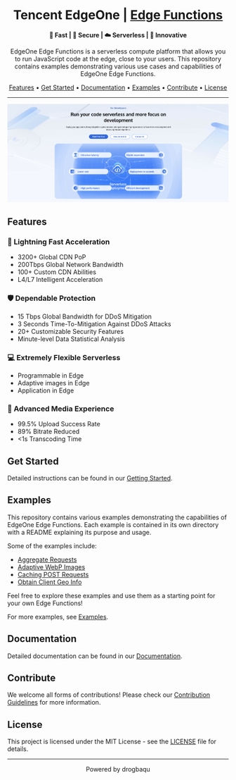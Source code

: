 <h1 align="center">Tencent EdgeOne | <a href="https://edgeone.ai/products/function" rel="nofollow">Edge Functions</a></h1></h1>

<p align="center">
  <b> 🚀 Fast | 🔑 Secure | ☁️ Serverless | 💫 Innovative</b>
</p>
<p align="center">
  EdgeOne Edge Functions is a serverless compute platform that allows you to run JavaScript code at the edge, close to your users. This repository contains examples demonstrating various use cases and capabilities of EdgeOne Edge Functions.
</p>
<p align="center">
  <a href="#features">Features</a> •
  <a href="#get-started">Get Started</a> •
  <a href="#documentation">Documentation</a> •
  <a href="#examples">Examples</a> •
  <a href="#contribute">Contribute</a> •
  <a href="#license">License</a>
</p>

---

<p align="center">
  <kbd><img src="readme-images/edgeone-functions-cover.png" alt="EdgeOne Edge Functions Mockup" title="EdgeOne Edge Functions"/></kbd>
</p>


## Features

### 🚀 Lightning Fast Acceleration

- 3200+ Global CDN PoP
- 200Tbps Global Network Bandwidth
- 100+ Custom CDN Abilities
- L4/L7 Intelligent Acceleration

### 🛡️ Dependable Protection

- 15 Tbps Global Bandwidth for DDoS Mitigation
- 3 Seconds Time-To-Mitigation Against DDoS Attacks
- 20+ Customizable Security Features
- Minute-level Data Statistical Analysis

### 💻 Extremely Flexible Serverless

- Programmable in Edge
- Adaptive images in Edge
- Application in Edge

### 🎥 Advanced Media Experience

- 99.5% Upload Success Rate
- 89% Bitrate Reduced
- <1s Transcoding Time

## Get Started

Detailed instructions can be found in our  [Getting Started](https://edgeone.ai/document/53373?product=edgedeveloperplatform).

## Examples

This repository contains various examples demonstrating the capabilities of EdgeOne Edge Functions. Each example is contained in its own directory with a README explaining its purpose and usage.

Some of the examples include:

- [Aggregate Requests](./aggregate-requests)
- [Adaptive WebP Images](./adaptive-webp)
- [Caching POST Requests](./cache-post-request)
- [Obtain Client Geo Info](./geolocation-info)

Feel free to explore these examples and use them as a starting point for your own Edge Functions!

For more examples, see [Examples](https://edgeone.ai/developer/examples).

## Documentation

Detailed documentation can be found in our [Documentation](https://edgeone.ai/document/53372).

## Contribute

We welcome all forms of contributions! Please check our [Contribution Guidelines](CONTRIBUTING.md) for more information.

## License

This project is licensed under the MIT License - see the [LICENSE](LICENSE) file for details.

---

<p align="center">
  Powered by drogbaqu
</p>

